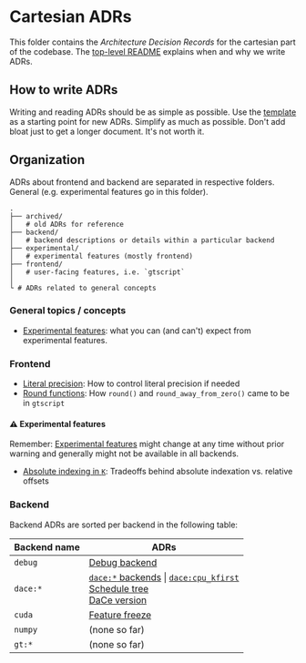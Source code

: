# Cartesian ADRs

This folder contains the _Architecture Decision Records_ for the cartesian part of the codebase. The [top-level README](../README.md) explains when and why we write ADRs.

## How to write ADRs

Writing and reading ADRs should be as simple as possible. Use the [template](../Template.md) as a starting point for new ADRs. Simplify as much as possible. Don't add bloat just to get a longer document. It's not worth it.

## Organization

ADRs about frontend and backend are separated in respective folders. General (e.g. experimental features go in this folder).

```none
.
├── archived/
│   # old ADRs for reference
├── backend/
│   # backend descriptions or details within a particular backend
├── experimental/
│   # experimental features (mostly frontend)
├── frontend/
│   # user-facing features, i.e. `gtscript`
│
└ # ADRs related to general concepts
```

### General topics / concepts

- [Experimental features](./experimental-features.md): what you can (and can't) expect from experimental features.

### Frontend

- [Literal precision](./frontend/literal-precision.md): How to control literal precision if needed
- [Round functions](./frontend/round-functions.md): How `round()` and `round_away_from_zero()` came to be in `gtscript`

#### ⚠️ Experimental features

Remember: [Experimental features](./experimental-features.md) might change at any time without prior warning and generally might not be available in all backends.

- [Absolute indexing in `K`](./frontend/indexing-absolute-k.md): Tradeoffs behind absolute indexation vs. relative offsets

### Backend

Backend ADRs are sorted per backend in the following table:

| Backend name | ADRs                                                                                                                                                                                               |
| ------------ | -------------------------------------------------------------------------------------------------------------------------------------------------------------------------------------------------- |
| `debug`      | [Debug backend](./backend/debug.md)                                                                                                                                                                |
| `dace:*`     | [`dace:*` backends](./backend/dace.md) \| [`dace:cpu_kfirst`](./backend/dace-cpu-kfirst.md) <br/> [Schedule tree](./backend/dace-schedule-tree.md) <br/> [DaCe version](./backend/dace-version.md) |
| `cuda`       | [Feature freeze](./backend/cuda-feature-freeze.md)                                                                                                                                                 |
| `numpy`      | (none so far)                                                                                                                                                                                      |
| `gt:*`       | (none so far)                                                                                                                                                                                      |
